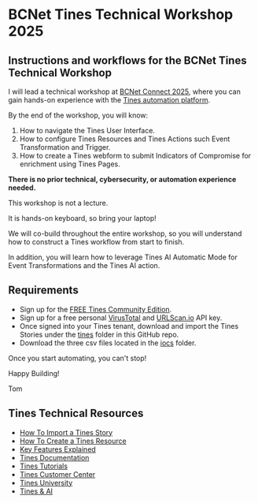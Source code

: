 # BCNet Tines Technical Workshop 2025
## Instructions and workflows for the BCNet Tines Technical Workshop 

I will lead a technical workshop at [BCNet Connect 2025](https://www.bc.net/connect/themes/workshops/hands-tines-technical-training-workshop), where you can gain hands-on experience with the [Tines automation platform](https://www.tines.com).

By the end of the workshop, you will know:

1. How to navigate the Tines User Interface.
2. How to configure Tines Resources and Tines Actions such Event Transformation and Trigger.
3. How to create a Tines webform to submit Indicators of Compromise for enrichment using Tines Pages.

**There is no prior technical, cybersecurity, or automation experience needed.**  

This workshop is not a lecture. 

It is hands-on keyboard, so bring your laptop!

We will co-build throughout the entire workshop, so you will understand how to construct a Tines workflow from start to finish.

In addition, you will learn how to leverage Tines AI Automatic Mode for Event Transformations and the Tines AI action.

## Requirements
- Sign up for the [FREE Tines Community Edition](https://www.tines.com/pricing/).
- Sign up for a free personal [VirusTotal](https://www.virustotal.com/) and [URLScan.io](https://urlscan.io/) API key.
- Once signed into your Tines tenant, download and import the Tines Stories under the [tines](https://github.com/AutomateSecOps/BCNet-2025/tree/main/tines) folder in this GitHub repo.
- Download the three csv files located in the [iocs](https://github.com/AutomateSecOps/BCNet-2025/tree/main/iocs) folder.

Once you start automating, you can't stop!

Happy Building!

Tom

## Tines Technical Resources

- [How To Import a Tines Story](https://www.tines.com/docs/stories/importing-and-exporting/)
- [How To Create a Tines Resource](https://www.tines.com/docs/resources/#creating-a-resource)
- [Key Features Explained](https://explained.tines.com/en/collections/3866159-key-features-explained)
- [Tines Documentation](https://www.tines.com/docs/quickstart/)
- [Tines Tutorials](https://www.tines.com/customer-center/#tutorials)
- [Tines Customer Center](https://www.tines.com/customer-center/)
- [Tines University](https://www.tines.com/university/)
- [Tines & AI](https://www.tines.com/product/ai/)
